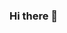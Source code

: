 ### Hi there 👋

<!--
**Artimovec/Artimovec** is a ✨ _special_ ✨ repository because its `README.md` (this file) appears on your GitHub profile.

Here are some ideas to get you started:

- 🔭 I’m currently working on udgrade myself
- 🌱 I’m currently learning SQL

- 📫 How to reach me: artimovec@gmail.com  
